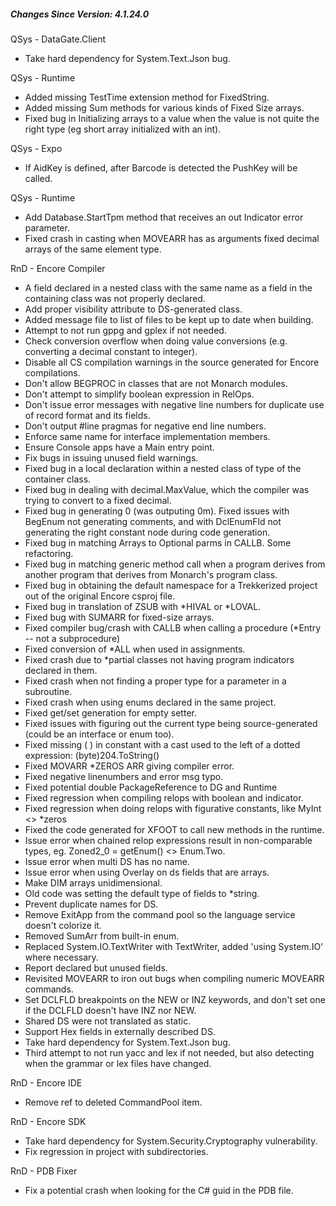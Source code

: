 ﻿<h5 id="SinceVersion">Changes Since Version: 4.1.24.0</h5>

<span class="changeNoteHeading"> QSys - DataGate.Client</span>
<ul>
    <li>Take hard dependency for System.Text.Json bug.</li>
</ul>

<span class="changeNoteHeading"> QSys - Runtime</span>
<ul>
    <li>Added missing TestTime extension method for FixedString.</li>
    <li>Added missing Sum methods for various kinds of Fixed Size arrays.</li>
    <li>Fixed bug in Initializing arrays to a value when the value is not quite the right type (eg short array initialized with an int).</li>
</ul>

<span class="changeNoteHeading"> QSys - Expo</span>
<ul>
    <li>If AidKey is defined, after Barcode is detected the PushKey will be called.</li>
</ul>

<span class="changeNoteHeading"> QSys - Runtime</span>
<ul>
    <li>Add Database.StartTpm method that receives an out Indicator error parameter.</li>
    <li>Fixed crash in casting when MOVEARR has as arguments fixed decimal arrays of the same element type.</li>
</ul>

<span class="changeNoteHeading"> RnD - Encore Compiler</span>
<ul>
    <li>A field declared in a nested class with the same name as a field in the containing class was not properly declared.</li>
    <li>Add proper visibility attribute to DS-generated class.</li>
    <li>Added message file to list of files to be kept up to date when building.</li>
    <li>Attempt to not run gppg and gplex if not needed.</li>
    <li>Check conversion overflow when doing value conversions (e.g. converting a decimal constant to integer).</li>
    <li>Disable all CS compilation warnings in the source generated for Encore compilations.</li>
    <li>Don't allow BEGPROC in classes that are not Monarch modules.</li>
    <li>Don't attempt to simplify boolean expression in RelOps.</li>
    <li>Don't issue error messages with negative line numbers for duplicate use of record format and its fields.</li>
    <li>Don't output #line pragmas for negative end line numbers.</li>
    <li>Enforce same name for interface implementation members.</li>
    <li>Ensure Console apps have a Main entry point.</li>
    <li>Fix bugs in issuing unused field warnings.</li>
    <li>Fixed bug in a local declaration within a nested class of type of the container class.</li>
    <li>Fixed bug in dealing with decimal.MaxValue, which the compiler was trying to convert to a fixed decimal.</li>
    <li>Fixed bug in generating 0 (was outputing 0m). Fixed issues with BegEnum not generating comments, and with DclEnumFld not generating the right constant node during code generation.</li>
    <li>Fixed bug in matching Arrays to Optional parms in CALLB. Some refactoring.</li>
    <li>Fixed bug in matching generic method call when a program derives from another program that derives from Monarch's program class.</li>
    <li>Fixed bug in obtaining the default namespace for a Trekkerized project out of the original Encore csproj file.</li>
    <li>Fixed bug in translation of ZSUB with *HIVAL or *LOVAL.</li>
    <li>Fixed bug with SUMARR for fixed-size arrays.</li>
    <li>Fixed compiler bug/crash with CALLB when calling a procedure (*Entry -- not a subprocedure)</li>
    <li>Fixed conversion of *ALL when used in assignments.</li>
    <li>Fixed crash due to *partial classes not having program indicators declared in them.</li>
    <li>Fixed crash when not finding a proper type for a parameter in a subroutine.</li>
    <li>Fixed crash when using enums declared in the same project.</li>
    <li>Fixed get/set generation for empty setter.</li>
    <li>Fixed issues with figuring out the current type being source-generated (could be an interface or enum too).</li>
    <li>Fixed missing ( ) in constant with a cast used to the left of a dotted expression: (byte)204.ToString()</li>
    <li>Fixed MOVARR *ZEROS ARR giving compiler error.</li>
    <li>Fixed negative linenumbers and error msg typo.</li>
    <li>Fixed potential double PackageReference to DG and Runtime</li>
    <li>Fixed regression when compiling relops with boolean and indicator.</li>
    <li>Fixed regression when doing relops with figurative constants, like MyInt &lt;&gt; *zeros</li>
    <li>Fixed the code generated for XFOOT to call new methods in the runtime.</li>
    <li>Issue error when chained relop expressions result in non-comparable types, eg. Zoned2_0 = getEnum() &lt;&gt; Enum.Two.</li>
    <li>Issue error when multi DS has no name.</li>
    <li>Issue error when using Overlay on ds fields that are arrays.</li>
    <li>Make DIM arrays unidimensional.</li>
    <li>Old code was setting the default type of fields to *string.</li>
    <li>Prevent duplicate names for DS.</li>
    <li>Remove ExitApp from the command pool so the language service doesn't colorize it.</li>
    <li>Removed SumArr from built-in enum.</li>
    <li>Replaced System.IO.TextWriter with TextWriter, added 'using System.IO' where necessary.</li>
    <li>Report declared but unused fields.</li>
    <li>Revisited MOVEARR to iron out bugs when compiling numeric MOVEARR commands.</li>
    <li>Set DCLFLD breakpoints on the NEW or INZ keywords, and don't set one if the DCLFLD doesn't have INZ nor NEW.</li>
    <li>Shared DS were not translated as static.</li>
    <li>Support Hex fields in externally described DS.</li>
    <li>Take hard dependency for System.Text.Json bug.</li>
    <li>Third attempt to not run yacc and lex if not needed, but also detecting when the grammar or lex files have changed.</li>
</ul>

<span class="changeNoteHeading"> RnD - Encore IDE</span>
<ul>
    <li>Remove ref to deleted CommandPool item.</li>
</ul>

<span class="changeNoteHeading"> RnD - Encore SDK</span>
<ul>
    <li>Take hard dependency for System.Security.Cryptography vulnerability.</li>
    <li>Fix regression in project with subdirectories.</li>
</ul>

<span class="changeNoteHeading"> RnD - PDB Fixer</span>
<ul>
    <li>Fix a potential crash when looking for the C# guid in the PDB file.</li>
</ul>
